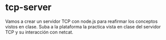 # tcp-server
Vamos a crear un servidor TCP con node.js para reafirmar los conceptos vistos en clase.
Suba a la plataforma la practica vista en clase del servidor TCP y su interacción con netcat.
